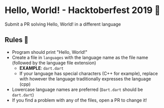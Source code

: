 # Hello, World! - Hacktoberfest 2019 :rocket:

Submit a PR solving Hello, World! in a different language

## Rules :pencil:

* Program should print "Hello, World!"
* Create a file in `languages` with the language name as the file name (followed by the language file extension)
  * **EXAMPLE**: `dart.dart`
  * If your language has special characters (C++ for example), replace with however the language traditionally expresses the language (cpp)
* Lowercase language names are preferred (`Dart.dart` should be `dart.dart`)
* If you find a problem with any of the files, open a PR to change it!
